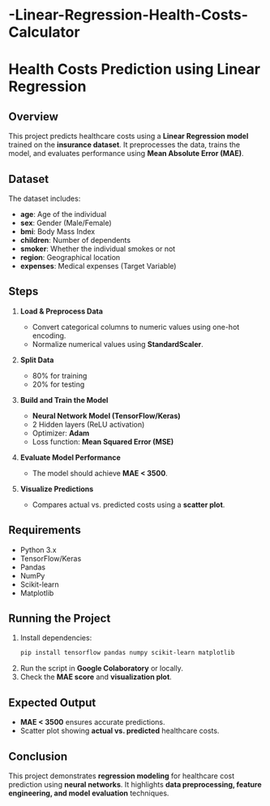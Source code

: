 # -Linear-Regression-Health-Costs-Calculator
# Health Costs Prediction using Linear Regression

## Overview
This project predicts healthcare costs using a **Linear Regression model** trained on the **insurance dataset**. It preprocesses the data, trains the model, and evaluates performance using **Mean Absolute Error (MAE)**.

## Dataset
The dataset includes:
- **age**: Age of the individual
- **sex**: Gender (Male/Female)
- **bmi**: Body Mass Index
- **children**: Number of dependents
- **smoker**: Whether the individual smokes or not
- **region**: Geographical location
- **expenses**: Medical expenses (Target Variable)

## Steps
1. **Load & Preprocess Data**
   - Convert categorical columns to numeric values using one-hot encoding.
   - Normalize numerical values using **StandardScaler**.
   
2. **Split Data**
   - 80% for training
   - 20% for testing

3. **Build and Train the Model**
   - **Neural Network Model (TensorFlow/Keras)**
   - 2 Hidden layers (ReLU activation)
   - Optimizer: **Adam**
   - Loss function: **Mean Squared Error (MSE)**

4. **Evaluate Model Performance**
   - The model should achieve **MAE < 3500**.

5. **Visualize Predictions**
   - Compares actual vs. predicted costs using a **scatter plot**.

## Requirements
- Python 3.x
- TensorFlow/Keras
- Pandas
- NumPy
- Scikit-learn
- Matplotlib

## Running the Project
1. Install dependencies:
   ```bash
   pip install tensorflow pandas numpy scikit-learn matplotlib
   ```
2. Run the script in **Google Colaboratory** or locally.
3. Check the **MAE score** and **visualization plot**.

## Expected Output
- **MAE < 3500** ensures accurate predictions.
- Scatter plot showing **actual vs. predicted** healthcare costs.

## Conclusion
This project demonstrates **regression modeling** for healthcare cost prediction using **neural networks**. It highlights **data preprocessing, feature engineering, and model evaluation** techniques.

